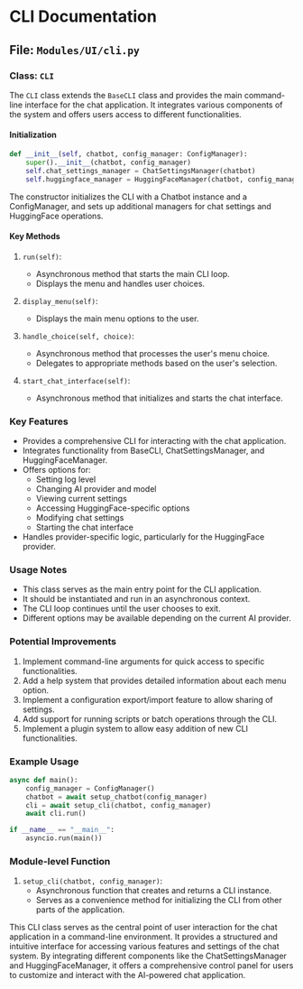 # CLI Documentation

## File: `Modules/UI/cli.py`

### Class: `CLI`

The `CLI` class extends the `BaseCLI` class and provides the main command-line interface for the chat application. It integrates various components of the system and offers users access to different functionalities.

#### Initialization

```python
def __init__(self, chatbot, config_manager: ConfigManager):
    super().__init__(chatbot, config_manager)
    self.chat_settings_manager = ChatSettingsManager(chatbot)
    self.huggingface_manager = HuggingFaceManager(chatbot, config_manager)
```

The constructor initializes the CLI with a Chatbot instance and a ConfigManager, and sets up additional managers for chat settings and HuggingFace operations.

#### Key Methods

1. `run(self)`:
   - Asynchronous method that starts the main CLI loop.
   - Displays the menu and handles user choices.

2. `display_menu(self)`:
   - Displays the main menu options to the user.

3. `handle_choice(self, choice)`:
   - Asynchronous method that processes the user's menu choice.
   - Delegates to appropriate methods based on the user's selection.

4. `start_chat_interface(self)`:
   - Asynchronous method that initializes and starts the chat interface.

### Key Features

- Provides a comprehensive CLI for interacting with the chat application.
- Integrates functionality from BaseCLI, ChatSettingsManager, and HuggingFaceManager.
- Offers options for:
  - Setting log level
  - Changing AI provider and model
  - Viewing current settings
  - Accessing HuggingFace-specific options
  - Modifying chat settings
  - Starting the chat interface
- Handles provider-specific logic, particularly for the HuggingFace provider.

### Usage Notes

- This class serves as the main entry point for the CLI application.
- It should be instantiated and run in an asynchronous context.
- The CLI loop continues until the user chooses to exit.
- Different options may be available depending on the current AI provider.

### Potential Improvements

1. Implement command-line arguments for quick access to specific functionalities.
2. Add a help system that provides detailed information about each menu option.
3. Implement a configuration export/import feature to allow sharing of settings.
4. Add support for running scripts or batch operations through the CLI.
5. Implement a plugin system to allow easy addition of new CLI functionalities.

### Example Usage

```python
async def main():
    config_manager = ConfigManager()
    chatbot = await setup_chatbot(config_manager)
    cli = await setup_cli(chatbot, config_manager)
    await cli.run()

if __name__ == "__main__":
    asyncio.run(main())
```

### Module-level Function

1. `setup_cli(chatbot, config_manager)`:
   - Asynchronous function that creates and returns a CLI instance.
   - Serves as a convenience method for initializing the CLI from other parts of the application.

This CLI class serves as the central point of user interaction for the chat application in a command-line environment. It provides a structured and intuitive interface for accessing various features and settings of the chat system. By integrating different components like the ChatSettingsManager and HuggingFaceManager, it offers a comprehensive control panel for users to customize and interact with the AI-powered chat application.